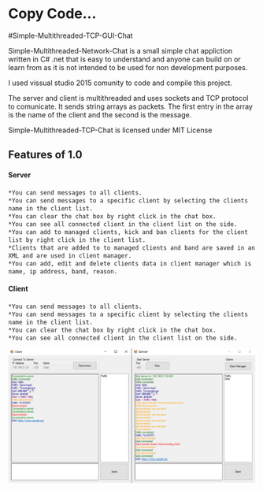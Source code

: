 # Copy Code...
#Simple-Multithreaded-TCP-GUI-Chat

Simple-Multithreaded-Network-Chat is a small simple chat appliction written in C# .net that is easy to understand and anyone can build on or learn from as it is not intended to be used for non development purposes.

I used vissual studio 2015 comunity to code and compile this project.

The server and client is multithreaded and uses sockets and TCP protocol to comunicate. It sends string arrays as packets. The first entry in the array is the name of the client and the second is the message.

Simple-Multithreaded-TCP-Chat is licensed under MIT License

Features of 1.0
---------------
#### Server
	*You can send messages to all clients.
	*You can send messages to a specific client by selecting the clients name in the client list.
	*You can clear the chat box by right click in the chat box.
	*You can see all connected client in the client list on the side.
	*You can add to managed clients, kick and ban clients for the client list by right click in the client list.
	*Clients that are added to to managed clients and band are saved in an XML and are used in client manager.
	*You can add, edit and delete clients data in client manager which is name, ip address, band, reason.

#### Client
	*You can send messages to all clients.
	*You can send messages to a specific client by selecting the clients name in the client list.
	*You can clear the chat box by right click in the chat box.
	*You can see all connected client in the client list on the side.

![alt text](https://raw.githubusercontent.com/Pontus-Skoglund/Simple-Multithreaded-TCP-GUI-Chat/master/Screenshot.PNG)
